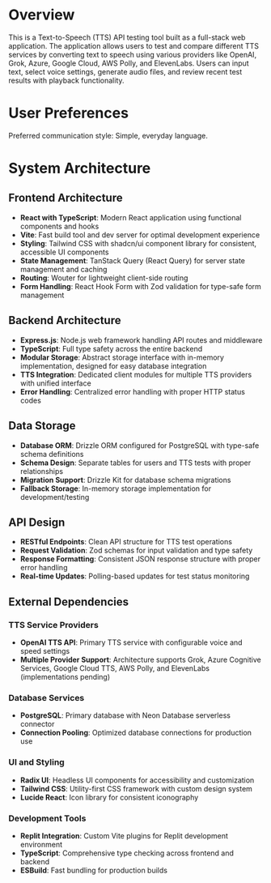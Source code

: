 # Overview

This is a Text-to-Speech (TTS) API testing tool built as a full-stack web application. The application allows users to test and compare different TTS services by converting text to speech using various providers like OpenAI, Grok, Azure, Google Cloud, AWS Polly, and ElevenLabs. Users can input text, select voice settings, generate audio files, and review recent test results with playback functionality.

# User Preferences

Preferred communication style: Simple, everyday language.

# System Architecture

## Frontend Architecture
- **React with TypeScript**: Modern React application using functional components and hooks
- **Vite**: Fast build tool and dev server for optimal development experience
- **Styling**: Tailwind CSS with shadcn/ui component library for consistent, accessible UI components
- **State Management**: TanStack Query (React Query) for server state management and caching
- **Routing**: Wouter for lightweight client-side routing
- **Form Handling**: React Hook Form with Zod validation for type-safe form management

## Backend Architecture
- **Express.js**: Node.js web framework handling API routes and middleware
- **TypeScript**: Full type safety across the entire backend
- **Modular Storage**: Abstract storage interface with in-memory implementation, designed for easy database integration
- **TTS Integration**: Dedicated client modules for multiple TTS providers with unified interface
- **Error Handling**: Centralized error handling with proper HTTP status codes

## Data Storage
- **Database ORM**: Drizzle ORM configured for PostgreSQL with type-safe schema definitions
- **Schema Design**: Separate tables for users and TTS tests with proper relationships
- **Migration Support**: Drizzle Kit for database schema migrations
- **Fallback Storage**: In-memory storage implementation for development/testing

## API Design
- **RESTful Endpoints**: Clean API structure for TTS test operations
- **Request Validation**: Zod schemas for input validation and type safety
- **Response Formatting**: Consistent JSON response structure with proper error handling
- **Real-time Updates**: Polling-based updates for test status monitoring

## External Dependencies

### TTS Service Providers
- **OpenAI TTS API**: Primary TTS service with configurable voice and speed settings
- **Multiple Provider Support**: Architecture supports Grok, Azure Cognitive Services, Google Cloud TTS, AWS Polly, and ElevenLabs (implementations pending)

### Database Services
- **PostgreSQL**: Primary database with Neon Database serverless connector
- **Connection Pooling**: Optimized database connections for production use

### UI and Styling
- **Radix UI**: Headless UI components for accessibility and customization
- **Tailwind CSS**: Utility-first CSS framework with custom design system
- **Lucide React**: Icon library for consistent iconography

### Development Tools
- **Replit Integration**: Custom Vite plugins for Replit development environment
- **TypeScript**: Comprehensive type checking across frontend and backend
- **ESBuild**: Fast bundling for production builds